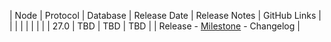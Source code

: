 | Node | Protocol | Database | Release Date | Release Notes | GitHub Links |
|      |          |          |              |               |              |
| 27.0 | TBD      | TBD      | TBD          |               | Release - [Milestone](https://github.com/nanocurrency/nano-node/milestone/33) - Changelog |
